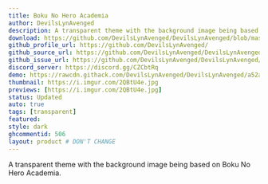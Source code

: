 ```yaml
---
title: Boku No Hero Academia
author: DevilsLynAvenged
description: A transparent theme with the background image being based on Boku No Hero Academia.
download: https://github.com/DevilsLynAvenged/DevilsLynAvenged/blob/master/Theme_Group_2/BokuNoHeroAcademia.theme.css
github_profile_url: https://github.com/DevilsLynAvenged/
github_source_url: https://github.com/DevilsLynAvenged/DevilsLynAvenged/blob/master/Theme_Group_2/BokuNoHeroAcademia.theme.css
github_issue_url: https://github.com/DevilsLynAvenged/DevilsLynAvenged/issues
discord_server: https://discord.gg/CZCbtRq
demo: https://rawcdn.githack.com/DevilsLynAvenged/DevilsLynAvenged/a52a7fe6798ccccf2c496e8cb67194fae22a093b/Theme_Group_2/BokuNoHeroAcademia.theme.css
thumbnail: https://i.imgur.com/2QBtU4e.jpg
previews: [https://i.imgur.com/2QBtU4e.jpg]
status: Updated
auto: true
tags: [transparent]
featured:
style: dark
ghcommentid: 506
layout: product # DON'T CHANGE
---
```

A transparent theme with the background image being based on Boku No Hero Academia.